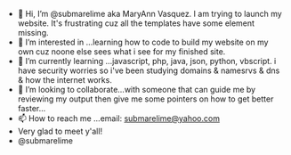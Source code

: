 - 👋 Hi, I’m @submarelime aka MaryAnn Vasquez. I am trying to launch my website. It's frustrating cuz all the templates have some element missing.
- 👀 I’m interested in ...learning how to code to build my website on my own cuz noone else sees what i see for my finished site. 
- 🌱 I’m currently learning ...javascript, php, java, json, python, vbscript. i have security worries so i've been studying domains & namesrvs & dns & how the internet works.
- 💞️ I’m looking to collaborate...with someone that can guide me by reviewing my output then give me some pointers on how to get better faster...
- 📫 How to reach me ...email: submarelime@yahoo.com
- Very glad to meet y'all! 
- @submarelime
<!---
submarelime/submarelime is a ✨ special ✨ repository because its `README.md` (this file) appears on your GitHub profile.
You can click the Preview link to take a look at your changes.
--->
